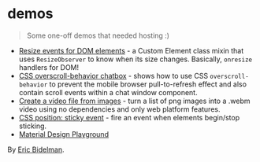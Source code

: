 # demos

> Some one-off demos that needed hosting :)

- [Resize events for DOM elements](dom_resize_events.html) - a Custom Element class
mixin that uses <code>ResizeObserver</code> to know when its size changes. Basically, <code>onresize</code> handlers for DOM!
- [CSS overscroll-behavior chatbox](chatbox.html) - shows how to use CSS <code>overscroll-behavior</code> to prevent the mobile browser pull-to-refresh effect and also contain scroll events within a chat window component.
- [Create a video file from images](images2video/index.html) - turn a list of png images into a .webm video using no dependencies and only web platform features.
- [CSS position: sticky event](sticky-position-event.html) - fire an event when elements begin/stop sticking.
- [Material Design Playground](https://ebidel.github.io/material-playground/)

By [Eric Bidelman](https://github.com/ebidel/).

<script>
(function(i,s,o,g,r,a,m){i['GoogleAnalyticsObject']=r;i[r]=i[r]||function(){
 (i[r].q=i[r].q||[]).push(arguments)},i[r].l=1*new Date();a=s.createElement(o),
 m=s.getElementsByTagName(o)[0];a.async=1;a.src=g;m.parentNode.insertBefore(a,m)
 })(window,document,'script','//www.google-analytics.com/analytics.js','ga');
 ga('create', 'UA-43475701-1', 'ebidel.github.io');
 ga('send', 'pageview');
</script>
